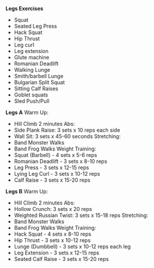 **Legs Exercises**
- Squat
- Seated Leg Press
- Hack Squat
- Hip Thrust
- Leg curl
- Leg extension
- Glute machine
- Romanian Deadlift
- Walking Lunge
- Smith/barbell Lunge
- Bulgarian Split Squat
- Sitting Calf Raises
- Goblet squats
- Sled Push/Pull

**Legs A**
Warm Up:
- Hill Climb 2 minutes
Abs:
- Side Plank Raise: 3 sets x 10 reps each side
- Wall Sit: 3 sets x 45-60 seconds
Stretching:
- Band Monster Walks
- Band Frog Walks
Weight Training:
- Squat (Barbell) - 4 sets x 5-6 reps
- Romanian Deadlift - 3 sets x 8-10 reps
- Leg Press - 3 sets x 12-15 reps
- Lying Leg Curl - 3 sets x 10-12 reps
- Calf Raise - 3 sets x 15-20 reps

**Legs B**
Warm Up:
- Hill Climb 2 minutes
Abs:
- Hollow Crunch: 3 sets x 20 reps
- Weighted Russian Twist: 3 sets x 15-18 reps
Stretching:
- Band Monster Walks
- Band Frog Walks
Weight Training:
- Hack Squat - 4 sets x 8-10 reps
- Hip Thrust - 3 sets x 10-12 reps
- Lunge (Dumbbell) - 3 sets x 10-12 reps each leg
- Leg Extension - 3 sets x 12-15 reps
- Seated Calf Raise - 3 sets x 15-20 reps